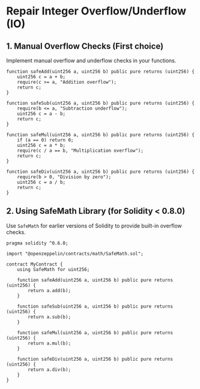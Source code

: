# Repair Integer Overflow/Underflow (IO)

## 1. Manual Overflow Checks (First choice)

Implement manual overflow and underflow checks in your functions.

```solidity
function safeAdd(uint256 a, uint256 b) public pure returns (uint256) {
    uint256 c = a + b;
    require(c >= a, "Addition overflow");
    return c;
}

function safeSub(uint256 a, uint256 b) public pure returns (uint256) {
    require(b <= a, "Subtraction underflow");
    uint256 c = a - b;
    return c;
}

function safeMul(uint256 a, uint256 b) public pure returns (uint256) {
    if (a == 0) return 0;
    uint256 c = a * b;
    require(c / a == b, "Multiplication overflow");
    return c;
}

function safeDiv(uint256 a, uint256 b) public pure returns (uint256) {
    require(b > 0, "Division by zero");
    uint256 c = a / b;
    return c;
}
```

## 2. Using SafeMath Library (for Solidity < 0.8.0)

Use `SafeMath` for earlier versions of Solidity to provide built-in overflow checks.

```solidity
pragma solidity ^0.6.0;

import "@openzeppelin/contracts/math/SafeMath.sol";

contract MyContract {
    using SafeMath for uint256;

    function safeAdd(uint256 a, uint256 b) public pure returns (uint256) {
        return a.add(b);
    }

    function safeSub(uint256 a, uint256 b) public pure returns (uint256) {
        return a.sub(b);
    }

    function safeMul(uint256 a, uint256 b) public pure returns (uint256) {
        return a.mul(b);
    }

    function safeDiv(uint256 a, uint256 b) public pure returns (uint256) {
        return a.div(b);
    }
}
```
